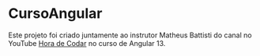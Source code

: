# CursoAngular

Este projeto foi criado juntamente ao instrutor Matheus Battisti do canal no YouTube [Hora de Codar](https://www.youtube.com/c/matheusbattisti) no curso de Angular 13.

